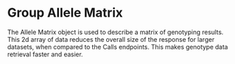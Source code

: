 # Group Allele Matrix

The Allele Matrix object is used to describe a matrix of genotyping results. This 2d array of data reduces the overall size of the response for larger datasets, when compared to the Calls endpoints. This makes genotype data retrieval faster and easier. 